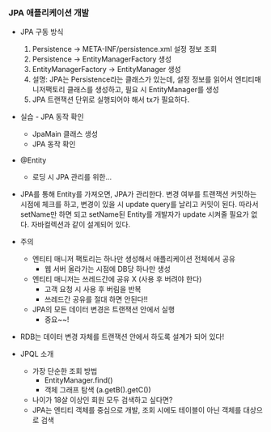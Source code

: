 ### JPA 애플리케이션 개발
- JPA 구동 방식 
    1. Persistence -> META-INF/persistence.xml 설정 정보 조회
    2. Persistence -> EntityManagerFactory 생성
    3. EntityManagerFactory -> EntityManager 생성
    4. 설명: JPA는 Persistence라는 클래스가 있는데, 설정 정보를 읽어서 엔티티매니저팩토리 클래스를 생성하고, 필요 시 EntityManager를 생성
    5. JPA 트랜잭션 단위로 실행되어야 해서 tx가 필요하다.
- 실습 - JPA 동작 확인
    - JpaMain 클래스 생성
    - JPA 동작 확인
- @Entity
    - 로딩 시 JPA 관리를 위한...   
- JPA를 통해 Entity를 가져오면, JPA가 관리한다. 변경 여부를 트랜잭션 커밋하는 시점에 체크를 하고, 변경이 있을 시 update query를 날리고 커밋이 된다. 따라서 setName만 하면 되고 setName된 Entity를 개발자가 update 시켜줄 필요가 없다. 자바컬렉션과 같이 설계되어 있다.

- 주의
    - 엔티티 매니저 팩토리는 하나만 생성해서 애플리케이션 전체에서 공유
      - 웹 서버 올라가는 시점에 DB당 하나만 생성
    - 엔티티 매니저는 쓰레드간에 공유 X (사용 후 버려야 한다)
      - 고객 요청 시 사용 후 버림을 반복
      - 쓰레드간 공유를 절대 하면 안된다!!
    - JPA의 모든 데이터 변경은 트랜잭션 안에서 실행
      - 중요~~!
- RDB는 데이터 변경 자체를 트랜잭션 안에서 하도록 설계가 되어 있다!      
- JPQL 소개
    - 가장 단순한 조회 방법
      - EntityManager.find()
      - 객체 그래프 탐색 (a.getB().getC())
    - 나이가 18살 이상인 회원 모두 검색하고 싶다면?
    - JPA는 엔티티 객체를 중심으로 개발, 조회 시에도 테이블이 아닌 객체를 대상으로 검색
    